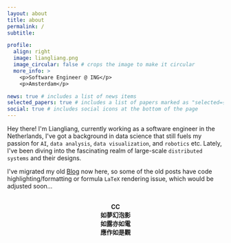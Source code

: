 ```yaml
---
layout: about
title: about
permalink: /
subtitle: 

profile:
  align: right
  image: liangliang.png
  image_circular: false # crops the image to make it circular
  more_info: >
    <p>Software Engineer @ ING</p>
    <p>Amsterdam</p>

news: true # includes a list of news items
selected_papers: true # includes a list of papers marked as "selected={true}"
social: true # includes social icons at the bottom of the page
---
```


Hey there! I'm Liangliang, currently working as a software engineer in the Netherlands, I've got a  background in data science that still fuels my passion for `AI`, `data analysis`, `data visualization`, and `robotics` etc. Lately, I've been diving into the fascinating realm of large-scale `distributed systems` and their designs.

I've migrated my old [Blog](https://zhengliangliang.wordpress.com/) now here, so some of the old posts have code highlighting/formatting or formula `LaTeX` rendering issue, which would be adjusted soon...


<div style="text-align: center;">
<br>
<b>CC</b> <br>
<b>如夢幻泡影</b> <br>
<b>如露亦如電</b> <br>
<b>應作如是觀</b> <br>
<br>
<br>
</div>
 
